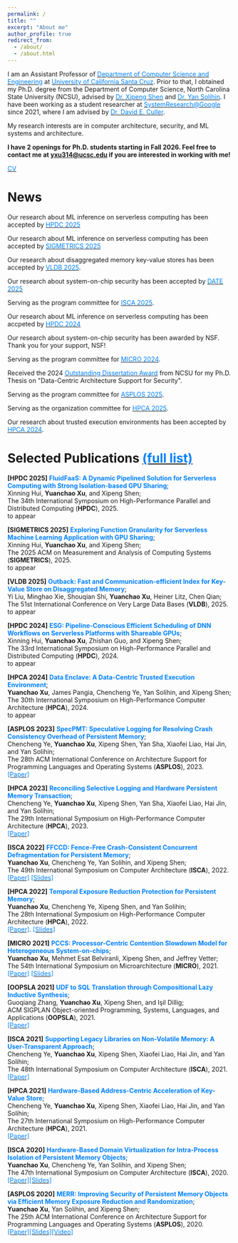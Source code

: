 ```yaml
---
permalink: /
title: ""
excerpt: "About me"
author_profile: true
redirect_from:
  - /about/
  - /about.html
---
```


I am an Assistant Professor of [<font color="#0081ff">Department of Computer Science and Engineering</font>](https://engineering.ucsc.edu/departments/computer-science-and-engineering/) at [<font color="#0081ff">University of California Santa Cruz</font>](https://www.ucsc.edu/). Prior to that, I obtained my Ph.D. degree from the Department of Computer Science, North Carolina State University (NCSU), advised by [<font color="#0081ff">Dr. Xipeng Shen</font>](https://people.engr.ncsu.edu/xshen5/) and [<font color="#0081ff">Dr. Yan Solihin</font>](https://sites.google.com/view/arpers). I have been working as a student researcher at [<font color="#0081ff">SystemResearch@Google</font>](https://techsysinfra.google/research/) since 2021, where I am advised by [<font color="#0081ff">Dr. David E. Culler</font>](http://people.eecs.berkeley.edu/~culler/).


My research interests are in computer architecture, security, and ML systems and architecture.

**I have 2 openings for Ph.D. students starting in Fall 2026. Feel free to contact me at yxu314@ucsc.edu if you are interested in working with me!**


[<font color="#0081ff">CV</font>](http://yuanchaoxu6.github.io/files/CV_Yuanchao_Xu.pdf)

News
=====

Our research about ML inference on serverless computing has been accepted by [<font color="#0081ff">HPDC 2025</font>](https://hpdc.sci.utah.edu/2025/)

Our research about ML inference on serverless computing has been accepted by [<font color="#0081ff">SIGMETRICS 2025</font>](https://www.sigmetrics.org/sigmetrics2025/)

Our research about disaggregated memory key-value stores has been accepted by [<font color="#0081ff">VLDB 2025</font>](https://vldb.org/2025/).

Our research about system-on-chip security has been accepted by [<font color="#0081ff">DATE 2025</font>](https://www.date-conference.com/)

Serving as the program committee for [<font color="#0081ff">ISCA 2025</font>](https://iscaconf.org/isca2025/).

Our research about ML inference on serverless computing has been accpeted by [<font color="#0081ff">HPDC 2024</font>](https://www.hpdc.org/2024/)

Our research about system-on-chip security has been awarded by NSF. Thank you for your support, NSF!

Serving as the program committee for [<font color="#0081ff">MICRO 2024</font>](https://microarch.org/micro57/).

Received the 2024 [<font color="#0081ff">Outstanding Dissertation Award</font>](https://www.csc.ncsu.edu/academics/graduate/graduate_awards.php) from NCSU for my Ph.D. Thesis on "Data-Centric Architecture Support for Security". 

Serving as the program committee for [<font color="#0081ff">ASPLOS 2025</font>](https://www.asplos-conference.org/asplos-2025-call-for-papers/).

Serving as the organization committee for [<font color="#0081ff">HPCA 2025</font>](https://hpca-conf.org/2025/).

Our research about trusted execution environments has been accepted by [<font color="#0081ff">HPCA 2024</font>](https://hpca-conf.org/2024/).

<!--

Serving as the program committee for ISPASS 2024.

Serving as the Registration Chair for [<font color="#0081ff">ISCA 2023</font>](https://iscaconf.org/isca2023/). Please consider attending!
Text-->

Selected Publications [<font color="#0081ff">(full list)</font>](https://yuanchaoxu6.github.io/publications/)
======

**\[HPDC 2025\]** **<font color="#0081ff"> FluidFaaS: A Dynamic Pipelined Solution for Serverless Computing with Strong Isolation-based GPU Sharing</font>**; <br>
Xinning Hui, **Yuanchao Xu**, and Xipeng Shen; <br>
The 34th International Symposium on High-Performance Parallel and Distributed Computing (**HPDC**), 2025. <br>
to appear

**\[SIGMETRICS 2025\]** **<font color="#0081ff"> Exploring Function Granularity for Serverless Machine Learning Application with GPU Sharing</font>**; <br>
Xinning Hui, **Yuanchao Xu**, and Xipeng Shen; <br>
The 2025 ACM on Measurement and Analysis of Computing Systems (**SIGMETRICS**), 2025. <br>
to appear


**\[VLDB 2025\]** **<font color="#0081ff"> Outback: Fast and Communication-efficient Index for Key-Value Store on Disaggregated Memory</font>**; <br>
Yi Liu, Minghao Xie, Shouqian Shi, **Yuanchao Xu**, Heiner Litz, Chen Qian; <br>
The 51st International Conference on Very Large Data Bases (**VLDB**), 2025. <br>
to appear

**\[HPDC 2024\]** **<font color="#0081ff"> ESG: Pipeline-Conscious Efficient Scheduling of DNN Workflows on Serverless Platforms with Shareable GPUs</font>**; <br>
Xinning Hui, **Yuanchao Xu**, Zhishan Guo, and Xipeng Shen; <br>
The 33rd International Symposium on High-Performance Parallel and Distributed Computing (**HPDC**), 2024. <br>
to appear

**\[HPCA 2024\]** **<font color="#0081ff"> Data Enclave: A Data-Centric Trusted Execution Environment</font>**; <br>
**Yuanchao Xu**, James Pangia, Chencheng Ye, Yan Solihin, and Xipeng Shen; <br>
The 30th International Symposium on High-Performance Computer Architecture (**HPCA**), 2024. <br>
to appear


**\[ASPLOS 2023\]** **<font color="#0081ff"> SpecPMT: Speculative Logging for Resolving Crash Consistency
Overhead of Persistent Memory</font>**; <br>
Chencheng Ye, **Yuanchao Xu**, Xipeng Shen, Yan Sha, Xiaofei Liao, Hai Jin, and Yan Solihin; <br>
The 28th ACM International Conference on Architecture Support for Programming Languages and Operating Systems (**ASPLOS**), 2023. <br>
[<font color="#0081ff">[Paper]</font>](http://yuanchaoxu6.github.io/files/ASPLOS2023_SpecPMT.pdf)

**\[HPCA 2023\]** **<font color="#0081ff"> Reconciling Selective Logging and Hardware Persistent Memory Transaction</font>**; <br>
Chencheng Ye, **Yuanchao Xu**, Xipeng Shen, Yan Sha, Xiaofei Liao, Hai Jin, and Yan Solihin; <br>
The 29th International Symposium on High-Performance Computer Architecture (**HPCA**), 2023. <br>
[<font color="#0081ff">[Paper]</font>](http://yuanchaoxu6.github.io/files/HPCA2023_SelectiveLogging.pdf)


**\[ISCA 2022\]** **<font color="#0081ff"> FFCCD: Fence-Free Crash-Consistent Concurrent Defragmentation for Persistent Memory</font>**; <br>
**Yuanchao Xu**, Chencheng Ye, Yan Solihin, and Xipeng Shen; <br>
The 49th International Symposium on Computer Architecture (**ISCA**), 2022. <br>
[<font color="#0081ff">[Paper]</font>](http://yuanchaoxu6.github.io/files/ISCA22.pdf) [<font color="#0081ff">[Slides]</font>](http://yuanchaoxu6.github.io/files/ISCA2022_FFCCD.pdf)


**\[HPCA 2022\]** **<font color="#0081ff"> Temporal Exposure Reduction Protection for Persistent Memory</font>**; <br>
**Yuanchao Xu**, Chencheng Ye, Xipeng Shen, and Yan Solihin; <br>
The 28th International Symposium on High-Performance Computer Architecture (**HPCA**), 2022. <br>
[<font color="#0081ff">[Paper]</font>](http://yuanchaoxu6.github.io/files/HPCA22.pdf). [<font color="#0081ff">[Slides]</font>](http://yuanchaoxu6.github.io/files/HPCA22_TERP.pdf)

**\[MICRO 2021\]** **<font color="#0081ff"> PCCS: Processor-Centric Contention Slowdown Model for Heterogeneous System-on-chips</font>**; <br>
**Yuanchao Xu**, Mehmet Esat Belviranli, Xipeng Shen, and Jeffrey Vetter; <br>
The 54th International Symposium on Microarchitecture (**MICRO**), 2021. <br>
[<font color="#0081ff">[Paper]</font>](http://yuanchaoxu6.github.io/files/MICRO2021.pdf) [<font color="#0081ff">[Slides]</font>](http://yuanchaoxu6.github.io/files/MICRO2021_PCCS.pdf)

**\[OOPSLA 2021\]** **<font color="#0081ff"> UDF to SQL Translation through Compositional Lazy Inductive Synthesis</font>**; <br>
Guoqiang Zhang, **Yuanchao Xu**, Xipeng Shen, and Işil Dillig; <br>
ACM SIGPLAN Object-oriented Programming, Systems, Languages, and Applications (**OOPSLA**), 2021. <br>
[<font color="#0081ff">[Paper]</font>](http://yuanchaoxu6.github.io/files/OOPSLA2021.pdf)

**\[ISCA 2021\]** **<font color="#0081ff"> Supporting Legacy Libraries on Non-Volatile Memory: A User-Transparent Approach</font>**; <br>
Chencheng Ye, **Yuanchao Xu**, Xipeng Shen, Xiaofei Liao, Hai Jin, and Yan Solihin; <br>
The 48th International Symposium on Computer Architecture (**ISCA**), 2021. <br>
[<font color="#0081ff">[Paper]</font>](http://yuanchaoxu6.github.io/files/ISCA21.pdf)

**\[HPCA 2021\]** **<font color="#0081ff"> Hardware-Based Address-Centric Acceleration of Key-Value Store</font>**; <br>
Chencheng Ye, **Yuanchao Xu**, Xipeng Shen, Xiaofei Liao, Hai Jin, and Yan Solihin; <br>
The 27th International Symposium on High-Performance Computer Architecture (**HPCA**), 2021. <br>
[<font color="#0081ff">[Paper]</font>](http://yuanchaoxu6.github.io/files/HPCA21.pdf)

**\[ISCA 2020\]** **<font color="#0081ff"> Hardware-Based Domain Virtualization for Intra-Process Isolation of Persistent Memory Objects</font>**; <br>
**Yuanchao Xu**, Chencheng Ye, Yan Solihin, and Xipeng Shen; <br>
The 47th International Symposium on Computer Architecture (**ISCA**), 2020. <br>
[<font color="#0081ff">[Paper]</font>](http://yuanchaoxu6.github.io/files/isca20.pdf)[<font color="#0081ff">[Slides]</font>](http://yuanchaoxu6.github.io/files/ISCA2020MPKVirtualization.pdf)

**\[ASPLOS 2020\]** **<font color="#0081ff"> MERR: Improving Security of Persistent Memory Objects via Efficient Memory Exposure Reduction and Randomization</font>**; <br>
**Yuanchao Xu**, Yan Solihin, and Xipeng Shen; <br>
The 25th ACM International Conference on Architecture Support for Programming Languages and Operating Systems (**ASPLOS**), 2020. <br>
[<font color="#0081ff">[Paper]</font>](http://yuanchaoxu6.github.io/files/asplos20.pdf)[<font color="#0081ff">[Slides]</font>](http://yuanchaoxu6.github.io/files/ASPLOS2020MERR.pdf)[<font color="#0081ff">[Video]</font>](https://www.youtube.com/watch?v=96OUTHkBdY0&list=PLsLWHLZB96VeVp3IVzvSH58ttVz_Anr7H&index=65)
